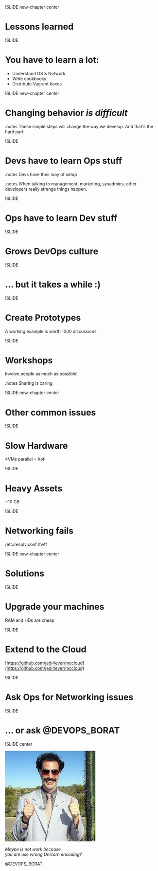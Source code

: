 !SLIDE new-chapter center

# Lessons learned


!SLIDE

# You have to learn a lot:

* Understand OS & Network
* Write cookbooks
* Distribute Vagrant boxes

!SLIDE new-chapter center

# Changing behavior *is difficult*
.notes These simple steps will change the way we develop. And that's the hard part:


!SLIDE

# Devs have to learn Ops stuff

.notes Devs have their way of setup

.notes When talking to management, marketing, sysadmins, other developers really strange things happen.


!SLIDE

# Ops have to learn Dev stuff


!SLIDE

# Grows DevOps culture


!SLIDE

# … but it takes a while :)


!SLIDE

# Create Prototypes
A working example is worth 1000 discussions


!SLIDE

# Workshops
Involve people as much as possible!

.notes Sharing is caring


!SLIDE new-chapter center

# Other common issues


!SLIDE

# Slow Hardware
4VMs parallel = hot!


!SLIDE

# Heavy Assets
~10 GB


!SLIDE

# Networking fails
/etc/resolv.conf #wtf


!SLIDE new-chapter center

# Solutions


!SLIDE

# Upgrade your machines
RAM and HDs are cheap

!SLIDE

# Extend to the Cloud
[https://github.com/jedi4ever/mccloud](https://github.com/jedi4ever/mccloud)


!SLIDE

# Ask Ops for Networking issues

!SLIDE

# … or ask @DEVOPS_BORAT

!SLIDE center

![Borrat](devops_borrat.jpg)

_Maybe is not work because <br/>you are use wrong Unicorn encoding?_

@DEVOPS_BORAT
